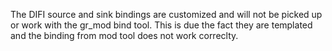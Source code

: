 The DIFI source and sink bindings are customized and will not be picked up or work with the gr_mod bind tool. This is due the fact they are templated and the binding from mod tool does not work correclty.